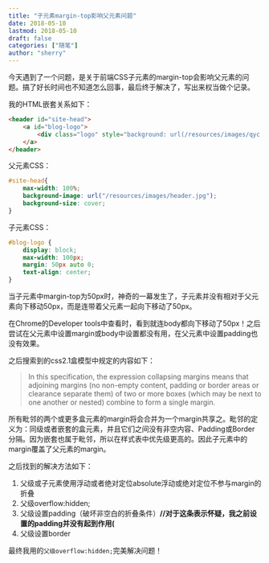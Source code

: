 ```yaml
---
title: "子元素margin-top影响父元素问题"
date: 2018-05-10
lastmod: 2018-05-10
draft: false
categories: ["随笔"]
author: "sherry"
---
```

今天遇到了一个问题，是关于前端CSS子元素的margin-top会影响父元素的问题。搞了好长时间也不知道怎么回事，最后终于解决了，写出来权当做个记录。

我的HTML嵌套关系如下：

```html
<header id="site-head">
    <a id="blog-logo">
        <div class="logo" style="background: url(/resources/images/qyc.jpg)"></div>
    </a>
</header>
```

<!--more-->

父元素CSS：

```css
#site-head{
    max-width: 100%;
    background-image: url("/resources/images/header.jpg");
    background-size: cover;
}
```

子元素CSS：

```css
#blog-logo {
    display: block;
    max-width: 100px;
    margin: 50px auto 0;
    text-align: center;
}
```

当子元素中margin-top为50px时，神奇的一幕发生了，子元素并没有相对于父元素向下移动50px，而是连带着父元素一起向下移动了50px。

在Chrome的Developer tools中查看时，看到就连body都向下移动了50px！之后尝试在父元素中设置margin或body中设置都没有用，在父元素中设置padding也没有效果。

之后搜索到的css2.1盒模型中规定的内容如下：

>In this specification, the expression collapsing margins means that adjoining margins (no non-empty content, padding or border areas or clearance separate them) of two or more boxes (which may be next to one another or nested) combine to form a single margin.

所有毗邻的两个或更多盒元素的margin将会合并为一个margin共享之。毗邻的定义为：同级或者嵌套的盒元素，并且它们之间没有非空内容、Padding或Border分隔。因为嵌套也属于毗邻，所以在样式表中优先级更高的。因此子元素中的margin覆盖了父元素的margin。

之后找到的解决方法如下：

1. 父级或子元素使用浮动或者绝对定位absolute浮动或绝对定位不参与margin的折叠
2. 父级overflow:hidden;
3. 父级设置padding（破坏非空白的折叠条件）**//对于这条表示怀疑，我之前设置的padding并没有起到作用(**
4. 父级设置border

最终我用的`父级overflow:hidden;`完美解决问题！